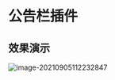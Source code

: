 # 公告栏插件

## 效果演示

![image-20210905112232847](https://img.xiaoyou66.com/2021/09/05/3d905084afd04.png)